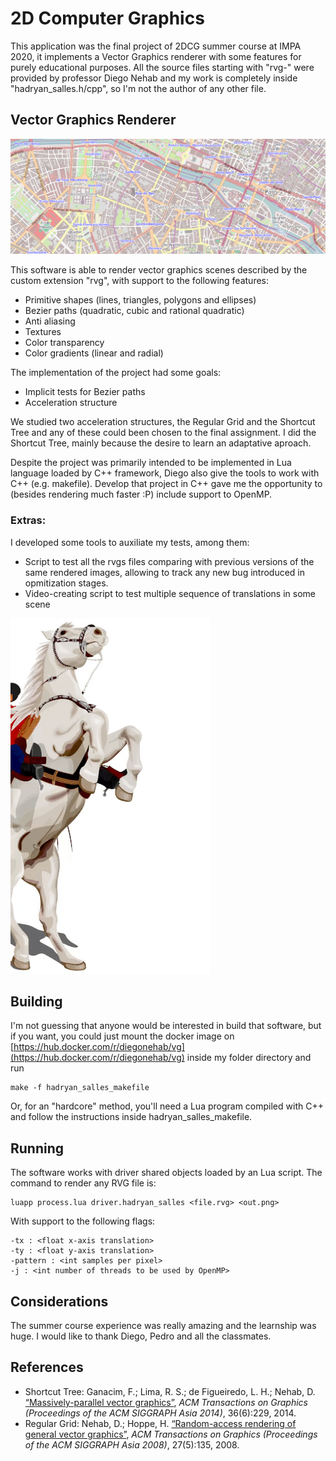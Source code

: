 # 2D Computer Graphics
This application was the final project of 2DCG summer course at IMPA 2020, it implements a Vector Graphics renderer with some features for purely educational purposes. 
All the source files starting with "rvg-" were provided by professor Diego Nehab and my work is completely inside "hadryan_salles.h/cpp", so I'm not the author of any other file.

## Vector Graphics Renderer

![alt text](https://github.com/hadryans/CG2D-IMPA/blob/master/pngs/paris.png)

This software is able to render vector graphics scenes described by the custom extension "rvg", with support to the following features:

- Primitive shapes (lines, triangles, polygons and ellipses)
- Bezier paths (quadratic, cubic and rational quadratic)
- Anti aliasing
- Textures
- Color transparency
- Color gradients (linear and radial)

The implementation of the project had some goals:

- Implicit tests for Bezier paths
- Acceleration structure

We studied two acceleration structures, the Regular Grid and the Shortcut Tree and any of these could been chosen to the final assignment. I did the Shortcut Tree, mainly because the desire to learn an adaptative aproach.

Despite the project was primarily intended to be implemented in Lua language loaded by C++ framework, Diego also give the tools to work with C++ (e.g. makefile).  Develop that project in C++ gave me the opportunity to (besides rendering much faster :P) include support to OpenMP.

### Extras:
I developed some tools to auxiliate my tests, among them:
- Script to test all the rvgs files comparing with previous versions of the same rendered images, allowing to track any new bug introduced in opmitization stages.
- Video-creating script to test multiple sequence of translations in some scene

![Alt Text](https://github.com/hadryans/CG2D-IMPA/blob/master/pngs/output.gif)

## Building

I'm not guessing that anyone would be interested in build that software, but if you want, you could just mount the docker image on [https://hub.docker.com/r/diegonehab/vg](https://hub.docker.com/r/diegonehab/vg) inside my folder directory  and run

	make -f hadryan_salles_makefile

Or, for an "hardcore" method, you'll need a Lua program compiled with C++ and follow the instructions inside hadryan_salles_makefile.

## Running 
The software works with driver shared objects loaded by an Lua script. The command to render any RVG file is:

	luapp process.lua driver.hadryan_salles <file.rvg> <out.png> 

With support to the following flags:

	-tx : <float x-axis translation>
	-ty : <float y-axis translation>
	-pattern : <int samples per pixel>
	-j : <int number of threads to be used by OpenMP>

## Considerations
The summer course experience was really amazing and the learnship was huge. I would like to thank Diego, Pedro and all the classmates.

## References
- Shortcut Tree: Ganacim, F.; Lima, R. S.; de Figueiredo, L. H.; Nehab, D. [“Massively-parallel vector graphics”](http://www.impa.br/~diego/publications/GanEtAl14.pdf), _ACM Transactions on Graphics (Proceedings of the ACM SIGGRAPH Asia 2014)_, 36(6):229, 2014.
- Regular Grid: Nehab, D.; Hoppe, H. [“Random-access rendering of general vector graphics”](http://www.impa.br/~diego/publications/NehHop08.pdf), _ACM Transactions on Graphics (Proceedings of the ACM SIGGRAPH Asia 2008)_, 27(5):135, 2008.
